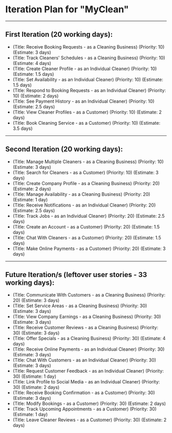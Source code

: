 # Iteration Plan for "MyClean"

***
## First Iteration (20 working days):
* (Title: Receive Booking Requests - as a Cleaning Business) (Priority: 10) (Estimate: 3 days)
* (Title: Track Cleaners' Schedules - as a Cleaning Business) (Priority: 10) (Estimate: 4 days)
* (Title: Create Cleaner Profile - as an Individual Cleaner) (Priority: 10) (Estimate: 1.5 days)
* (Title: Set Availability - as an Individual Cleaner) (Priority: 10) (Estimate: 1.5 days)
* (Title: Respond to Booking Requests - as an Individual Cleaner) (Priority: 10) (Estimate: 2 days)
* (Title: See Payment History - as an Individual Cleaner) (Priority: 10) (Estimate: 2.5 days)
* (Title: View Cleaner Profiles - as a Customer) (Priority: 10) (Estimate: 2 days)
* (Title: Book Cleaning Service - as a Customer) (Priority: 10) (Estimate: 3.5 days)

***
## Second Iteration (20 working days):
* (Title: Manage Multiple Cleaners - as a Cleaning Business) (Priority: 10) (Estimate: 3 days)
* (Title: Search for Cleaners - as a Customer) (Priority: 10) (Estimate: 3 days)
* (Title: Create Company Profile - as a Cleaning Business) (Priority: 20) (Estimate: 2 days)
* (Title: Manage Availability - as a Cleaning Business) (Priority: 20) (Estimate: 1 day)
* (Title: Receive Notifications - as an Individual Cleaner) (Priority: 20) (Estimate: 2.5 days)
* (Title: Track Jobs - as an Individual Cleaner) (Priority: 20) (Estimate: 2.5 days)
* (Title: Create an Account - as a Customer) (Priority: 20) (Estimate: 1.5 days)
* (Title: Chat With Cleaners - as a Customer) (Priority: 20) (Estimate: 1.5 days)
* (Title: Make Online Payments - as a Customer) (Priority: 20) (Estimate: 3 days)

***
## Future Iteration/s (leftover user stories - 33 working days):
* (Title: Communicate With Customers - as a Cleaning Business) (Priority: 20) (Estimate: 3 days)
* (Title: Set Service Areas - as a Cleaning Business) (Priority: 30) (Estimate: 3 days)
* (Title: View Company Earnings - as a Cleaning Business) (Priority: 30) (Estimate: 3 days)
* (Title: Receive Customer Reviews - as a Cleaning Business) (Priority: 30) (Estimate: 3 days)
* (Title: Offer Specials - as a Cleaning Business) (Priority: 30) (Estimate: 4 days)
* (Title: Receive Online Payments - as an Individual Cleaner) (Priority: 30) (Estimate: 3 days)
* (Title: Chat With Customers - as an Individual Cleaner) (Priority: 30) (Estimate: 3 days)
* (Title: Request Customer Feedback - as an Individual Cleaner) (Priority: 30) (Estimate: 1 day)
* (Title: Link Profile to Social Media - as an Individual Cleaner) (Priority: 30) (Estimate: 2 days)
* (Title: Receive Booking Confirmation - as a Customer) (Priority: 30) (Estimate: 3 days)
* (Title: Modify Bookings - as a Customer) (Priority: 30) (Estimate: 2 days)
* (Title: Track Upcoming Appointments - as a Customer) (Priority: 30) (Estimate: 1 day)
* (Title: Leave Cleaner Reviews - as a Customer) (Priority: 30) (Estimate: 2 days)